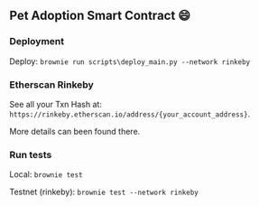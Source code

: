 ## Pet Adoption Smart Contract :smile:

### Deployment
Deploy: `brownie run scripts\deploy_main.py --network rinkeby`

### Etherscan Rinkeby
See all your Txn Hash at: `https://rinkeby.etherscan.io/address/{your_account_address}`.

More details can been found there.

### Run tests
Local: `brownie test`

Testnet (rinkeby): `brownie test --network rinkeby`